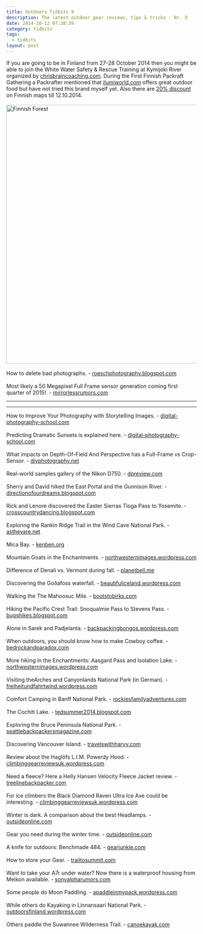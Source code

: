 ```yaml
---
title: Outdoors Tidbits 9
description: The latest outdoor gear reviews, tips & tricks - Nr. 9
date: 2014-10-12 07:38:59
category: tidbits
tags:
  - tidbits
layout: post
---
```

If you are going to be in Finland from 27-28 October 2014 then you might be able to join the White Water Safety & Rescue Training at Kymijoki River organized by [chrisbraincoaching.com](http://www.chrisbraincoaching.com/).  During the First Finnish Packraft Gathering a Packrafter mentioned that [ilumiworld.com](http://www.ilumiworld.com/) offers great outdoor food but have not tried this brand myself yet. Also there are [20% discount](http://www.karttakauppa.fi/workspace.client_organization/PublishedService?file=page&pageID=3&action=view&groupID=1788)  on Finnish maps till 12.10.2014.
<br><br><a href="https://www.flickr.com/photos/90204224@N07/14773390709"><img src="https://c2.staticflickr.com/6/5587/14773390709_f658ef8438_b.jpg" width="1024" height="683" alt="Finnish Forest"></a><!--more-->
<br><br>
How to delete bad photographs. - [roeschphotography.blogspot.com](http://roeschphotography.blogspot.com/2014/10/delete-bad-photographs-actually-delete.html)
<br><br>
Most likely a 50 Megapixel Full Frame sensor generation coming first quarter of 2015!. - [mirrorlessrumors.com](http://www.mirrorlessrumors.com/50-megapixel-full-frame-sensor-generation-coming-first-quarter-of-2015)

---

<script type="text/javascript" src="//www.avantlink.com/link.php?ml=196169&amp;p=125311&amp;pw=150351&amp;ctc=Tidbits&amp;open=_blank"></script>

---


How to Improve Your Photography with Storytelling Images. - [digital-photography-school.com](http://digital-photography-school.com/how-to-improve-your-photography-with-storytelling-images/)
<br><br>
Predicting Dramatic Sunsets is explained here. - [digital-photography-school.com](http://digital-photography-school.com/predicting-dramatic-sunsets/)
<br><br>
What impacts on Depth-Of-Field And Perspective has a Full-Frame vs Crop-Sensor. - [diyphotography.net](http://www.diyphotography.net/full-frame-vs-crop-sensor-comparison-depth-field-perspective/)
<br><br>
Real-world samples gallery of the Nikon D750. - [dpreview.com](http://www.dpreview.com/articles/0025207362/nikon-d750-real-world-samples-gallery-posted)
<br><br>
Sherry and David hiked the East Portal and the Gunnison River. - [directionofourdreams.blogspot.com](http://directionofourdreams.blogspot.com/2014/10/east-portal-and-gunnison-river.html)
<br><br>
Rick and Lenore discovered the Easter Sierras Tioga Pass to Yosemite. - [crosscountrydancing.blogspot.com](http://crosscountrydancing.blogspot.com/2014/10/easter-sierras-part-three-tioga-pass-to.html)
<br><br>
Exploring the Rankin Ridge Trail in the Wind Cave National Park. - [astheyare.net](http://astheyare.net/2014/10/10/wind-cave-national-park-rankin-ridge-trail)
<br><br>
Mica Bay. - [kenben.org](http://kenben.org/2014/10/09/mica-bay)<br><br>
Mountain Goats in the Enchantments. - [northwesternimages.wordpress.com](http://northwesternimages.wordpress.com/2014/10/09/mountain-goats-in-the-enchantments)
<br><br>
Difference of Denali vs. Vermont during fall. - [planetbell.me](http://planetbell.me/2014/10/10/fall-foliage-wars-denali-vs-vermont/) <br><br>
Discovering the Goðafoss waterfall. - [beautifuliceland.wordpress.com](http://beautifuliceland.wordpress.com/2014/10/10/icelandic-road-trip-the-beauty-vs-the-beast)
<br><br>
Walking the The Mahoosuc Mile. - [bootstobirks.com](http://bootstobirks.com/2014/10/09/the-mahoosuc-mile/)
<br><br>
Hiking the Pacific Crest Trail: Snoqualmie Pass to Stevens Pass. - [bugshikes.blogspot.com](http://bugshikes.blogspot.com/2014/09/snoqualmie-pass-to-stevens-pass.html)
<br><br>
Alone in Sarek and Padjelanta. - [backpackingbongos.wordpress.com](http://backpackingbongos.wordpress.com/2014/10/10/into-the-wild-alone-in-sarek-and-padjelanta-part-four/)
<br><br>
When outdoors, you should know how to make Cowboy coffee. - [bedrockandparadox.com](http://bedrockandparadox.com/2014/10/10/how-to-make-cowboy-coffee)
<br><br>
More hiking in the Enchantments: Aasgard Pass and Isolation Lake. - [northwesternimages.wordpress.com](http://northwesternimages.wordpress.com/2014/10/10/aasgard-pass-and-isolation-lake-enchantments)
<br><br>
Visiting theArches and Canyonlands National Park (in German). - [freiheitundfahrtwind.wordpress.com](http://freiheitundfahrtwind.wordpress.com/2014/10/10/in-der-wueste-arches-und-canyonlands-natinalpark)
<br><br>
Comfort Camping in Banff National Park. - [rockiesfamilyadventures.com](http://www.rockiesfamilyadventures.com/2014/10/comfort-camping-in-banff-national-park.html)
<br><br>
The Cochiti Lake. - [tedsummer2014.blogspot.com](http://tedsummer2014.blogspot.com/2014/10/cochiti-lake.html)
<br><br>
Exploring the Bruce Peninsula National Park. - [seattlebackpackersmagazine.com](http://seattlebackpackersmagazine.com/exploring-bruce-peninsula-national-park/)
<br><br>
Discovering Vancouver Island. - [travelswithharvy.com](http://travelswithharvy.com/2014/10/09/beyond-victoria-on-vancouver-island)
<br><br>
Review about the Haglöfs L.I.M. Powerdy Hood. - [climbinggearreviewsuk.wordpress.com](http://climbinggearreviewsuk.wordpress.com/2014/10/11/haglofs-l-i-m-powerdy-hood-climbing-gear-review)
<br><br>
Need a fleece? Here a Helly Hansen Velocity Fleece Jacket review. - [treelinebackpacker.com](http://treelinebackpacker.com/2014/10/09/helly-hansen-velocity-fleece-jacket-review)
<br><br>
For ice climbers the Black Diamond Raven Ultra Ice Axe could be interesting. - [climbinggearreviewsuk.wordpress.com](http://climbinggearreviewsuk.wordpress.com/2014/10/09/black-diamond-raven-ultra-ice-axe-climbing-gear-review)
<br><br>
Winter is dark. A comparison about the best Headlamps. - [outsideonline.com](http://www.outsideonline.com/outdoor-gear/gear-shed/gear-guy/What-Are-the-Best-High-Tech-Headlamps.html)
<br><br>
Gear you need during the winter time. - [outsideonline.com](http://www.outsideonline.com/outdoor-gear/snow-sports/Mountain-Athletes-Favorite-Accessories.html)
<br><br>
A knife for outdoors: Benchmade 484. - [gearjunkie.com](http://gearjunkie.com/benchmade-484-knife-review)
<br><br>
How to store your Gear. - [trailtosummit.com](http://trailtosummit.com/gear-storage-for-small-spaces/)
<br><br>
Want to take your A7r under water? Now there is a waterproof housing from Meikon available. - [sonyalpharumors.com](http://www.sonyalpharumors.com/a-cheap-waterproof-housing-for-the-a7-a7r-a7s-from-meikon/)
<br><br>
Some people do Moon Paddling. - [apaddleinmypack.wordpress.com](http://apaddleinmypack.wordpress.com/2014/10/11/paddling-a-blood-moon)
<br><br>
While others do Kayaking  in Linnansaari National Park. - [outdoorsfinland.wordpress.com](http://outdoorsfinland.wordpress.com/2014/10/09/autumn-kayaking-linnansaari-national-park)
<br><br>
Others paddle the Suwannee Wilderness Trail. - [canoekayak.com](http://www.canoekayak.com/travel/destination-floridas-suwannee-river/)
